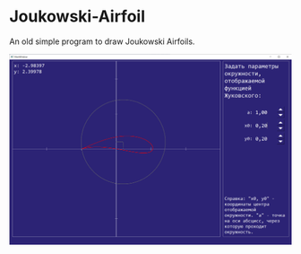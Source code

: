 # Joukowski-Airfoil

An old simple program to draw Joukowski Airfoils.

![View of program](https://github.com/GreenSubstance/Joukowski-Airfoil/blob/main/sc1.png)

